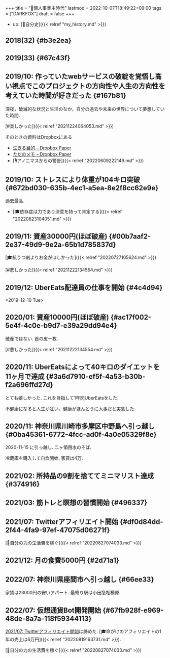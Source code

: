 +++
title = "🦊個人事業主時代"
lastmod = 2022-10-07T18:49:22+09:00
tags = ["DARKFOX"]
draft = false
+++

-   up: [🦊自分史]({{< relref "my_history.md" >}})


## 2018(32) {#b3e2ea}


## 2019(33) {#67c43f}


## 2019/10: 作っていたwebサービスの破綻を覚悟し高い視点でこのプロジェクトの方向性や人生の方向性を考えていた時間が好きだった {#167b81}

深夜，破滅的な状況と生活のなか，自分の過去や未来の世界について夢想していた時間.

[#楽しかった]({{< relref "20211224064053.md" >}})

そのときの資料はDropboxにある

-   [生きる目的 – Dropbox Paper](https://paper.dropbox.com/doc/--BYl6S4fHltLvPl8gr_rQXtXAAg-i4Ka9E6PkXeDAAeUrnswI)
-   [ただのメモ – Dropbox Paper](https://paper.dropbox.com/doc/--BYlurQgpYt3vZl8mUB0ucQUGAg-Th4NvGnI9KrcDI70SNg8y)
-   [🎙アノニマスからの警告]({{< relref "20220609222149.md" >}})


## 2019/10: ストレスにより体重が104キロ突破 {#672bd030-635b-4ec1-a5ea-8e2f8cc62e9e}

過去最高.

-   [🎓依存症は力であり決意を持って肯定する]({{< relref "20220823104051.md" >}})


## 2019/11: 資産30000円(ほぼ破産) {#00b7aaf2-2e37-49d9-9e2a-65b1d785837d}

[🎓抗うつ剤よりお金がほしかった]({{< relref "20220727105624.md" >}})

[#悲しかった]({{< relref "20211222134554.md" >}})


## 2019/12: UberEats配達員の仕事を開始 {#4c4d94}

<span class="timestamp-wrapper"><span class="timestamp">&lt;2019-12-10 Tue&gt;</span></span>


## 2020/01: 資産10000円(ほぼ破産) {#ac17f002-5e4f-4c0e-b9d7-e39a29dd94e4}

破産ではない. 首の皮一枚.

[#悲しかった]({{< relref "20211222134554.md" >}})


## 2020/11: UberEatsによって40キロのダイエットを11ヶ月で達成 {#3a6d7910-ef5f-4a53-b30b-f2a696ffd27d}

とても嬉しかった. これを目指して1年間UberEatsをした.

不健康になると人生が狂い，健康がほんとうに大事だと実感した.


## 2020/11: 神奈川県川崎市多摩区中野島へ引っ越し {#0ba45361-6772-4fcc-ad0f-4a0e05329f8e}

2020-11-15 に引っ越し. 二ヶ領用水のそば.

冷蔵庫を購入して自炊開始. 家賃は4万.


## 2021/02: 所持品の9割を捨ててミニマリスト達成 {#374916}


## 2021/03: 筋トレと瞑想の習慣開始 {#496337}


## 2021/07: Twitterアフィリエイト開始 {#df0d84dd-2f44-4fa9-97ef-47075d06271f}

[🚀自分の力の生活費を稼ぐ]({{< relref "20220827074033.md" >}})


## 2021/12: 月の食費5000円 {#2d71a1}


## 2022/07: 神奈川県座間市へ引っ越し {#66ee33}

家賃は23000円の安いアパート. 最寄り駅は小田急相模原.


## 2022/07: 仮想通貨Bot開発開始 {#67fb928f-e969-48de-8a7a-118f59344113}

[2021/07: Twitterアフィリエイト開始](#df0d84dd-2f44-4fa9-97ef-47075d06271f)は諦めた. [🎓命がけのアフィリエイトの1年の売上は6万円]({{< relref "20220819163731.md" >}}).

[🚀自分の力の生活費を稼ぐ]({{< relref "20220827074033.md" >}})
